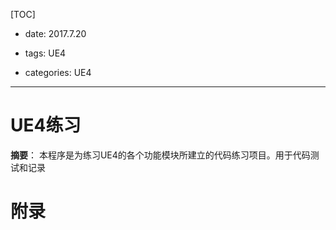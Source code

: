 [TOC]

- date: 2017.7.20

- tags: UE4

- categories: UE4

---

# UE4练习

**摘要**：
本程序是为练习UE4的各个功能模块所建立的代码练习项目。用于代码测试和记录


# 附录
